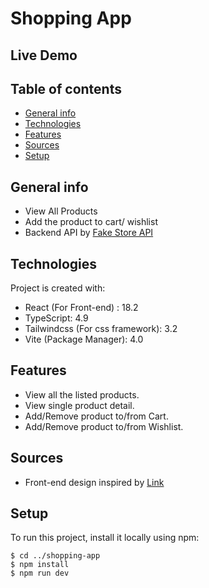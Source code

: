 
# Shopping App

## Live Demo

## Table of contents
* [General info](#general-info)
* [Technologies](#technologies)
* [Features](#features)
* [Sources](#sources)
* [Setup](#setup)

## General info
 - View All Products
 - Add the product to cart/ wishlist
 - Backend API by [Fake Store API](https://fakestoreapi.com)
	
## Technologies
Project is created with:
* React (For Front-end) : 18.2
* TypeScript: 4.9
* Tailwindcss (For css framework): 3.2
* Vite (Package Manager): 4.0

## Features
- View all the listed products.
- View single product detail.
- Add/Remove product to/from Cart.
- Add/Remove product to/from Wishlist.

## Sources
 - Front-end design inspired by [Link](https://www.figma.com/file/1k5LY1hla3D6PQVPlc0EPp/Shopping-Web-Template?node-id=1%3A3)
	
## Setup
To run this project, install it locally using npm:

```
$ cd ../shopping-app
$ npm install
$ npm run dev
```

